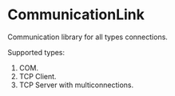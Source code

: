 # CommunicationLink
Communication library for all types connections.

Supported types:
1. COM.
2. TCP Client.
3. TCP Server with multiconnections.